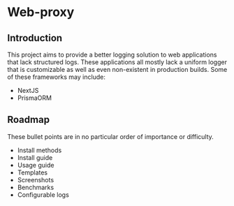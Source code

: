 # Web-proxy

## Introduction

This project aims to provide a better logging solution to web applications that lack structured logs.
These applications all mostly lack a uniform logger that is customizable as well as even non-existent in production
builds.
Some of these frameworks may include:

- NextJS
- PrismaORM

## Roadmap

These bullet points are in no particular order of importance or difficulty.

- Install methods
- Install guide
- Usage guide
- Templates
- Screenshots
- Benchmarks
- Configurable logs